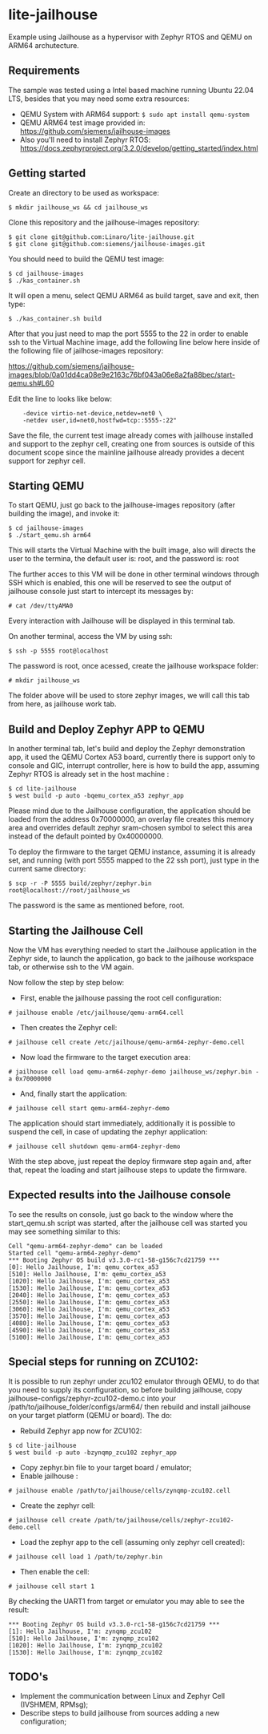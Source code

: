 # lite-jailhouse
Example using Jailhouse as a hypervisor with Zephyr RTOS and QEMU on
ARM64 archutecture.

## Requirements
The sample was tested using a Intel based machine running Ubuntu 22.04 LTS,
besides that you may need some extra resources:

* QEMU System with ARM64 support: `$ sudo apt install qemu-system `
* QEMU ARM64 test image provided in: https://github.com/siemens/jailhouse-images
* Also you'll need to install Zephyr RTOS: https://docs.zephyrproject.org/3.2.0/develop/getting_started/index.html

## Getting started
Create an directory to be used as workspace:

```
$ mkdir jailhouse_ws && cd jailhouse_ws
```

Clone this repository and the jailhouse-images repository:

```
$ git clone git@github.com:Linaro/lite-jailhouse.git
$ git clone git@github.com:siemens/jailhouse-images.git

```

You should need to build the QEMU test image:

```
$ cd jailhouse-images
$ ./kas_container.sh
```

It will open a menu, select QEMU ARM64 as build target, save and exit, then type:

```
$ ./kas_container.sh build
```

After that you just need to map the port 5555 to the 22 in order to enable
ssh to the Virtual Machine image, add the following line below here
inside of the following file of jailhose-images repository:

https://github.com/siemens/jailhouse-images/blob/0a01dd4ca08e9e2163c76bf043a06e8a2fa88bec/start-qemu.sh#L60

Edit the line to looks like below:

```
    -device virtio-net-device,netdev=net0 \
    -netdev user,id=net0,hostfwd=tcp::5555-:22"
```

Save the file, the current test image already comes with jailhouse installed and support
to the zephyr cell, creating one from sources is outside of this document scope since the
mainline jailhouse already provides a decent support for zephyr cell.

## Starting QEMU

To start QEMU, just go back to the jailhouse-images repository (after building the image),
and invoke it:

```
$ cd jailhouse-images
$ ./start_qemu.sh arm64
```

This will starts the Virtual Machine with the built image, also will directs
the user to the termina, the default user is: root, and the password is: root

The further acces to this VM will be done in other terminal windows through SSH
which is enabled, this one will be reserved to see the output of jailhouse console
just start to intercept its messages by:

```
# cat /dev/ttyAMA0
```

Every interaction with Jailhouse will be displayed in this terminal tab.

On another terminal, access the VM by using ssh:

```
$ ssh -p 5555 root@localhost
```

The password is root, once acessed, create the jailhouse workspace folder:

```
# mkdir jailhouse_ws
```

The folder above will be used to store zephyr images, we will call this tab
from here, as jailhouse work tab.

## Build and Deploy Zephyr APP to QEMU

In another terminal tab, let's build and deploy the Zephyr demonstration app,
it used the QEMU Cortex A53 board, currently there is support only to console
and GIC, interrupt controller, here is how to build the app, assuming Zephyr
RTOS is already set in the host machine :

```
$ cd lite-jailhouse
$ west build -p auto -bqemu_cortex_a53 zephyr_app
```

Please mind due to the Jailhouse configuration, the application should be
loaded from the address 0x70000000, an overlay file creates this memory
area and overrides default zephyr sram-chosen symbol to select this area instead
of the default pointed by 0x40000000.

To deploy the firmware to the target QEMU instance, assuming it is already set,
and running (with port 5555 mapped to the 22 ssh port), just type in the current
same directory:

```
$ scp -r -P 5555 build/zephyr/zephyr.bin  root@localhost://root/jailhouse_ws
```

The password is the same as mentioned before, root.

## Starting the Jailhouse Cell

Now the VM has everything needed to start the Jailhouse application in the Zephyr side,
to launch the application, go back to the jailhouse workspace tab, or otherwise ssh to
the VM again.

Now follow the step by step below:

* First, enable the jailhouse passing the root cell configuration:

```
# jailhouse enable /etc/jailhouse/qemu-arm64.cell
```

* Then creates the Zephyr cell:

```
# jailhouse cell create /etc/jailhouse/qemu-arm64-zephyr-demo.cell
```

* Now load the firmware to the target execution area:

```
# jailhouse cell load qemu-arm64-zephyr-demo jailhouse_ws/zephyr.bin -a 0x70000000
```

* And, finally start the application:

```
# jailhouse cell start qemu-arm64-zephyr-demo
```

The application should start immediately, additionally it is possible to suspend
the cell, in case of updating the zephyr application:

```
# jailhouse cell shutdown qemu-arm64-zephyr-demo
```

With the step above, just repeat the deploy firmware step again and, after that,
repeat the loading and start jailhouse steps to update the firmware.

## Expected results into the Jailhouse console

To see the results on console, just go back to the window where the start_qemu.sh
script was started, after the jailhouse cell was started you may see something similar
to this:

```
Cell "qemu-arm64-zephyr-demo" can be loaded
Started cell "qemu-arm64-zephyr-demo"
*** Booting Zephyr OS build v3.3.0-rc1-58-g156c7cd21759 ***
[0]: Hello Jailhouse, I'm: qemu_cortex_a53
[510]: Hello Jailhouse, I'm: qemu_cortex_a53
[1020]: Hello Jailhouse, I'm: qemu_cortex_a53
[1530]: Hello Jailhouse, I'm: qemu_cortex_a53
[2040]: Hello Jailhouse, I'm: qemu_cortex_a53
[2550]: Hello Jailhouse, I'm: qemu_cortex_a53
[3060]: Hello Jailhouse, I'm: qemu_cortex_a53
[3570]: Hello Jailhouse, I'm: qemu_cortex_a53
[4080]: Hello Jailhouse, I'm: qemu_cortex_a53
[4590]: Hello Jailhouse, I'm: qemu_cortex_a53
[5100]: Hello Jailhouse, I'm: qemu_cortex_a53

```

## Special steps for running on ZCU102:
It is possible to run zephyr under zcu102 emulator through QEMU, to do that
you need to supply its configuration, so before building jailhouse, copy
jailhouse-configs/zephyr-zcu102-demo.c into your /path/to/jailhouse_folder/configs/arm64/
then rebuild and install jailhouse on your target platform (QEMU or board). The do:

* Rebuild Zephyr app now for ZCU102:
```
$ cd lite-jailhouse
$ west build -p auto -bzynqmp_zcu102 zephyr_app
```

* Copy zephyr.bin file to your target board / emulator;
* Enable jailhouse :
```
# jailhouse enable /path/to/jailhouse/cells/zynqmp-zcu102.cell
```
* Create the zephyr cell:
```
# jailhouse cell create /path/to/jailhouse/cells/zephyr-zcu102-demo.cell
```
* Load the zephyr app to the cell (assuming only zephyr cell created):
```
# jailhouse cell load 1 /path/to/zephyr.bin
```
* Then enable the cell:
```
# jailhouse cell start 1
```
By checking the UART1 from target or emulator you may able to see the result:

```
*** Booting Zephyr OS build v3.3.0-rc1-58-g156c7cd21759 ***
[1]: Hello Jailhouse, I'm: zynqmp_zcu102
[510]: Hello Jailhouse, I'm: zynqmp_zcu102
[1020]: Hello Jailhouse, I'm: zynqmp_zcu102
[1530]: Hello Jailhouse, I'm: zynqmp_zcu102
```

## TODO's
* Implement the communication between Linux and Zephyr Cell (IVSHMEM, RPMsg);
* Describe steps to build jailhouse from sources adding a new configuration;
